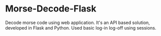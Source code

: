 # Morse-Decode-Flask
Decode morse code using web application. It's an API based solution, developed in Flask and Python. Used basic log-in log-off using sessions.
